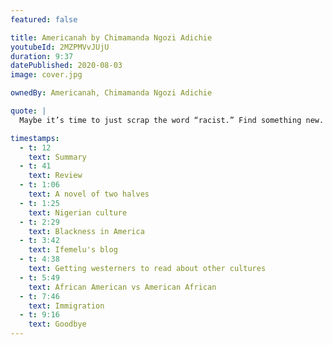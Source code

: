 ```yaml
---
featured: false

title: Americanah by Chimamanda Ngozi Adichie
youtubeId: 2MZPMVvJUjU
duration: 9:37
datePublished: 2020-08-03
image: cover.jpg

ownedBy: Americanah, Chimamanda Ngozi Adichie

quote: |
  Maybe it’s time to just scrap the word “racist.” Find something new. Like Racial Disorder Syndrome. And we could have different categories for sufferers of this syndrome: mild, medium, and acute.

timestamps:
  - t: 12
    text: Summary
  - t: 41
    text: Review
  - t: 1:06
    text: A novel of two halves
  - t: 1:25
    text: Nigerian culture
  - t: 2:29
    text: Blackness in America
  - t: 3:42
    text: Ifemelu's blog
  - t: 4:38
    text: Getting westerners to read about other cultures
  - t: 5:49
    text: African American vs American African
  - t: 7:46
    text: Immigration
  - t: 9:16
    text: Goodbye
---
```

